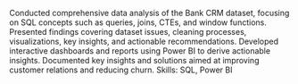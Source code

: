 Conducted comprehensive data analysis of the Bank CRM dataset, focusing on SQL concepts such as queries, joins, CTEs, and window functions.
Presented findings covering dataset issues, cleaning processes, visualizations, key insights, and actionable recommendations.
Developed interactive dashboards and reports using Power BI to derive actionable insights.
Documented key insights and solutions aimed at improving customer relations and reducing churn.
Skills: SQL, Power BI
